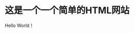 <!DOCTYPE html>
<html>
    <head>
        <title>欢迎来到梅继光的主页</title>
    </head>
    <body>
        <h1>这是一个一个简单的HTML网站</h1>
        <p>Hello World！</p>
    </body>
</html>
